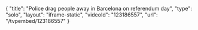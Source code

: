 {
    "title": "Police drag people away in Barcelona on referendum day",
    "type": "solo",
    "layout": "iframe-static",
    "videoId": "123186557",
    "url": "\/tvpembed\/123186557"
}